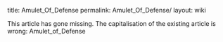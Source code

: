 title: Amulet_Of_Defense
permalink: Amulet_Of_Defense/
layout: wiki

This article has gone missing.
The capitalisation of the existing article is wrong: Amulet_of_Defense
